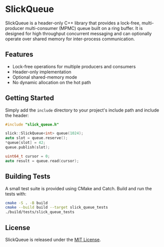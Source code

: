 # SlickQueue

SlickQueue is a header-only C++ library that provides a lock-free,
multi-producer multi-consumer (MPMC) queue built on a ring buffer. It is
designed for high throughput concurrent messaging and can optionally operate
over shared memory for inter-process communication.

## Features

- Lock-free operations for multiple producers and consumers
- Header-only implementation
- Optional shared-memory mode
- No dynamic allocation on the hot path

## Getting Started

Simply add the `include` directory to your project's include path and include
the header:

```cpp
#include "slick_queue.h"

slick::SlickQueue<int> queue(1024);
auto slot = queue.reserve();
*queue[slot] = 42;
queue.publish(slot);

uint64_t cursor = 0;
auto result = queue.read(cursor);
```

## Building Tests

A small test suite is provided using CMake and Catch. Build and run the tests
with:

```bash
cmake -S . -B build
cmake --build build --target slick_queue_tests
./build/tests/slick_queue_tests
```

## License

SlickQueue is released under the [MIT License](LICENSE).


